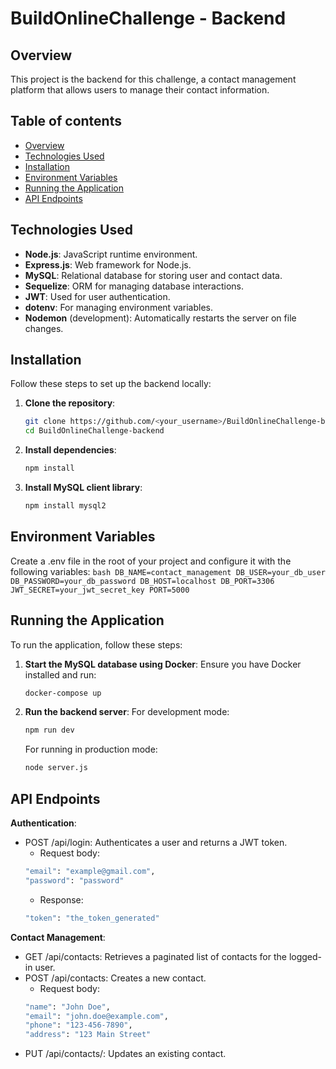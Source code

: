 # BuildOnlineChallenge - Backend

## Overview
This project is the backend for this challenge, a contact management platform that allows users to manage their contact information.

## Table of contents
- [Overview](#overview)
- [Technologies Used](#technologies-used)
- [Installation](#installation)
- [Environment Variables](#environment-variables)
- [Running the Application](#running-the-application)
- [API Endpoints](#api-endpoints)

## Technologies Used
- **Node.js**: JavaScript runtime environment.
- **Express.js**: Web framework for Node.js.
- **MySQL**: Relational database for storing user and contact data.
- **Sequelize**: ORM for managing database interactions.
- **JWT**: Used for user authentication.
- **dotenv**: For managing environment variables.
- **Nodemon** (development): Automatically restarts the server on file changes.

## Installation
Follow these steps to set up the backend locally:

1. **Clone the repository**:
   ```bash
   git clone https://github.com/<your_username>/BuildOnlineChallenge-backend.git
   cd BuildOnlineChallenge-backend
   ```
2. **Install dependencies**:
    ```bash
    npm install
    ```
3. **Install MySQL client library**:
     ```bash
    npm install mysql2
    ```

## Environment Variables
Create a .env file in the root of your project and configure it with the following variables:
    ```bash
    DB_NAME=contact_management
    DB_USER=your_db_user
    DB_PASSWORD=your_db_password
    DB_HOST=localhost
    DB_PORT=3306
    JWT_SECRET=your_jwt_secret_key
    PORT=5000
    ```

## Running the Application
To run the application, follow these steps:

1. **Start the MySQL database using Docker**:
    Ensure you have Docker installed and run:
     ```bash
    docker-compose up
    ```

2. **Run the backend server**:
    For development mode:
    ```bash
    npm run dev
    ```
    For running in production mode:
    ```bash
    node server.js
    ```

## API Endpoints
**Authentication**:
- POST /api/login: Authenticates a user and returns a JWT token.
    - Request body:
    ```bash
    "email": "example@gmail.com",
    "password": "password"
    ```
    - Response:
    ```bash
    "token": "the_token_generated"
    ```

**Contact Management**:
- GET /api/contacts: Retrieves a paginated list of contacts for the logged-in user.
- POST /api/contacts: Creates a new contact.
    - Request body:
    ```bash
    "name": "John Doe",
    "email": "john.doe@example.com",
    "phone": "123-456-7890",
    "address": "123 Main Street"
    ```
- PUT /api/contacts/: Updates an existing contact.
